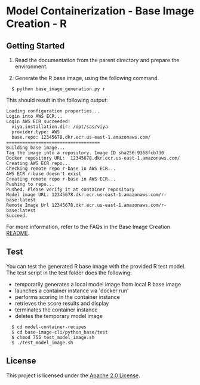# Model Containerization - Base Image Creation - R

## Getting Started

1. Read the documentation from the parent directory and prepare the environment.

2. Generate the R base image, using the following command.

```
  $ python base_image_generation.py r
```
This should result in the following output:

```
Loading configuration properties...
Login into AWS ECR...
Login AWS ECR succeeded!
  viya.installation.dir: /opt/sas/viya
  provider.type: AWS
  base.repo: 12345678.dkr.ecr.us-east-1.amazonaws.com/
===================================
Building base image...
Tag the image into a repository. Image ID sha256:9368fcb730
Docker repository URL:  12345678.dkr.ecr.us-east-1.amazonaws.com/
Creating AWS ECR repo...
Checking remote repo r-base in AWS ECR...
AWS ECR r-base doesn't exist
Creating remote repo r-base in AWS ECR...
Pushing to repo...
Pushed. Please verify it at container repository
Model image URL: 12345678.dkr.ecr.us-east-1.amazonaws.com/r-base:latest
Remote Image Url 12345678.dkr.ecr.us-east-1.amazonaws.com/r-base:latest
Succeed.

```

For more information, refer to the FAQs in the Base Image Creation [README](../README.md).

## Test

You can test the generated R base image with the provided R test model. 
The test script in the test folder does the following: 
* temporarily generates a local model image from local R base image
* launches a container instance via 'docker run'
* performs scoring in the container instance
* retrieves the score results and display
* terminates the container instance
* deletes the temporary model image
    
```
  $ cd model-container-recipes
  $ cd base-image-cli/python_base/test
  $ chmod 755 test_model_image.sh
  $ ./test_model_image.sh  
```


## License

This project is licensed under the [Apache 2.0 License](LICENSE).
